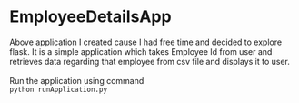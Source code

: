 # EmployeeDetailsApp
Above application I created cause I had free time and decided to explore flask. It is a simple application which takes Employee Id from user and retrieves data regarding that employee from csv file and displays it to user.</br></br>
Run the application using command</br>
`python runApplication.py`

